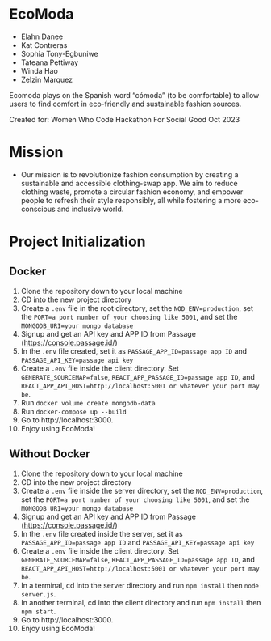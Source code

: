 # EcoModa
* Elahn Danee
* Kat Contreras
* Sophia Tony-Egbuniwe
* Tateana Pettiway
* Winda Hao
* Zelzin Marquez

Ecomoda plays on the Spanish word “cómoda” (to be comfortable) to allow users to find comfort in eco-friendly and sustainable fashion sources.

Created for: Women Who Code Hackathon For Social Good Oct 2023

# Mission

-   Our mission is to revolutionize fashion consumption by creating a sustainable and accessible clothing-swap app. We aim to reduce clothing waste, promote a circular fashion economy, and empower people to refresh their style responsibly, all while fostering a more eco-conscious and inclusive world.

# Project Initialization
## Docker

1. Clone the repository down to your local machine
2. CD into the new project directory
3. Create a `.env` file in the root directory, set the `NOD_ENV=production`, set the `PORT=a port number of your choosing like 5001`, and set the `MONGODB_URI=your mongo database`
4. Signup and get an API key and APP ID from Passage (https://console.passage.id/)
5. In the `.env` file created, set it as `PASSAGE_APP_ID=passage app ID` and `PASSAGE_API_KEY=passage api key`
6. Create a `.env` file inside the client directory. Set `GENERATE_SOURCEMAP=false`, `REACT_APP_PASSAGE_ID=passage app ID`, and `REACT_APP_API_HOST=http://localhost:5001 or whatever your port may be`.
7. Run `docker volume create mongodb-data`
8. Run `docker-compose up --build`
9. Go to http://localhost:3000.
10. Enjoy using EcoModa!

## Without Docker
1. Clone the repository down to your local machine
2. CD into the new project directory
3. Create a `.env` file inside the server directory, set the `NOD_ENV=production`, set the `PORT=a port number of your choosing like 5001`, and set the `MONGODB_URI=your mongo database`
4. Signup and get an API key and APP ID from Passage (https://console.passage.id/)
5. In the `.env` file created inside the server, set it as `PASSAGE_APP_ID=passage app ID` and `PASSAGE_API_KEY=passage api key`
6. Create a `.env` file inside the client directory. Set `GENERATE_SOURCEMAP=false`, `REACT_APP_PASSAGE_ID=passage app ID`, and `REACT_APP_API_HOST=http://localhost:5001 or whatever your port may be`.
7. In a terminal, cd into the server directory and run `npm install` then `node server.js`.
8. In another terminal, cd into the client directory and run `npm install` then `npm start`.
9. Go to http://localhost:3000.
10. Enjoy using EcoModa!

